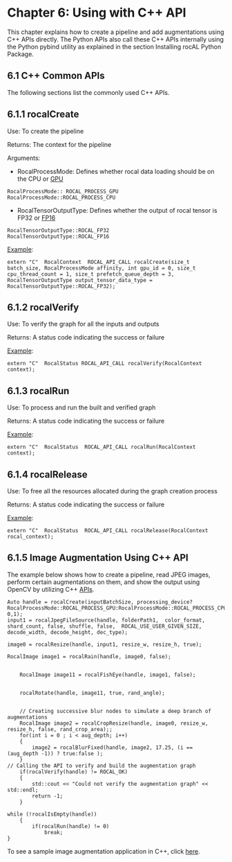 # Chapter 6: Using with C++ API

This chapter explains how to create a pipeline and add augmentations using C++ APIs directly. The Python APIs also call these C++ APIs internally using the Python pybind utility as explained in the section Installing rocAL Python Package.

## 6.1 C++ Common APIs

The following sections list the commonly used C++ APIs.

## 6.1.1 rocalCreate

Use: To create the pipeline 

Returns: The context for the pipeline

Arguments: 

- RocalProcessMode: Defines whether rocal data loading should be on the CPU or [GPU](https://github.com/ROCm/rocAL/blob/master/rocAL/include/api/rocal_api_types.h#L91)

```
RocalProcessMode:: ROCAL_PROCESS_GPU
RocalProcessMode::ROCAL_PROCESS_CPU
```

- RocalTensorOutputType: Defines whether the output of rocal tensor is FP32 or [FP16](https://github.com/ROCm/rocAL/blob/master/rocAL/include/api/rocal_api_types.h#L124)

```
RocalTensorOutputType::ROCAL_FP32
RocalTensorOutputType::ROCAL_FP16
```

[Example](https://github.com/ROCm/rocAL/blob/master/rocAL/include/api/rocal_api.h#L41):

```
extern "C"  RocalContext  ROCAL_API_CALL rocalCreate(size_t batch_size, RocalProcessMode affinity, int gpu_id = 0, size_t cpu_thread_count = 1, size_t prefetch_queue_depth = 3, RocalTensorOutputType output_tensor_data_type = RocalTensorOutputType::ROCAL_FP32);
```

## 6.1.2 rocalVerify

Use: To verify the graph for all the inputs and outputs

Returns: A status code indicating the success or failure

[Example](https://github.com/ROCm/rocAL/blob/master/rocAL/include/api/rocal_api.h#L47):

```
extern "C"  RocalStatus ROCAL_API_CALL rocalVerify(RocalContext context);
```

## 6.1.3 rocalRun 

Use: To process and run the built and verified graph

Returns: A status code indicating the success or failure

[Example](https://github.com/ROCm/rocAL/blob/master/rocAL/include/api/rocal_api.h#L52):

```
extern "C"  RocalStatus  ROCAL_API_CALL rocalRun(RocalContext context);
```

## 6.1.4 rocalRelease

Use: To free all the resources allocated during the graph creation process

Returns: A status code indicating the success or failure

[Example](https://github.com/ROCm/rocAL/blob/master/rocAL/include/api/rocal_api.h#L57):

```
extern "C"  RocalStatus  ROCAL_API_CALL rocalRelease(RocalContext rocal_context);
```

## 6.1.5 Image Augmentation Using C++ API

The example below shows how to create a pipeline, read JPEG images, perform certain augmentations on them, and show the output using OpenCV by utilizing C++ [APIs](https://github.com/ROCm/rocAL/blob/develop/tests/cpp_api/image_augmentation/image_augmentation.cpp#L103).

```
Auto handle = rocalCreate(inputBatchSize, processing_device?RocalProcessMode::ROCAL_PROCESS_GPU:RocalProcessMode::ROCAL_PROCESS_CPU, 0,1);
input1 = rocalJpegFileSource(handle, folderPath1,  color_format, shard_count, false, shuffle, false,  ROCAL_USE_USER_GIVEN_SIZE, decode_width, decode_height, dec_type);

image0 = rocalResize(handle, input1, resize_w, resize_h, true);

RocalImage image1 = rocalRain(handle, image0, false);


    RocalImage image11 = rocalFishEye(handle, image1, false);


    rocalRotate(handle, image11, true, rand_angle);


    // Creating successive blur nodes to simulate a deep branch of augmentations
    RocalImage image2 = rocalCropResize(handle, image0, resize_w, resize_h, false, rand_crop_area);;
    for(int i = 0 ; i < aug_depth; i++)
    {
        image2 = rocalBlurFixed(handle, image2, 17.25, (i == (aug_depth -1)) ? true:false );
    }
// Calling the API to verify and build the augmentation graph
    if(rocalVerify(handle) != ROCAL_OK)
    {
        std::cout << "Could not verify the augmentation graph" << std::endl;
        return -1;
    }

while (!rocalIsEmpty(handle))
    {
        if(rocalRun(handle) != 0)
            break;
}
```

To see a sample image augmentation application in C++, click [here](https://github.com/ROCm/rocAL/tree/develop/tests/cpp_api/image_augmentation). 
